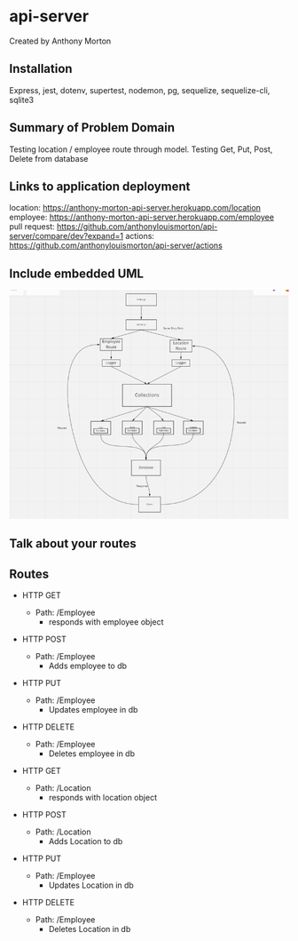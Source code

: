 # api-server

Created by Anthony Morton

## Installation
Express, jest, dotenv, supertest, nodemon, pg, sequelize, sequelize-cli, sqlite3

## Summary of Problem Domain
Testing location / employee route through model. Testing Get, Put, Post, Delete from database

## Links to application deployment
location: https://anthony-morton-api-server.herokuapp.com/location
employee: https://anthony-morton-api-server.herokuapp.com/employee
pull request: https://github.com/anthonylouismorton/api-server/compare/dev?expand=1
actions: https://github.com/anthonylouismorton/api-server/actions

## Include embedded UML
![uml](./day4.png)

## Talk about your routes

## Routes

* HTTP GET
  * Path: /Employee
    * responds with employee object

* HTTP POST
  * Path: /Employee
    * Adds employee to db

* HTTP PUT
  * Path: /Employee
    * Updates employee in db

* HTTP DELETE
  * Path: /Employee
    * Deletes employee in db


* HTTP GET
  * Path: /Location
    * responds with location object

* HTTP POST
  * Path: /Location
    * Adds Location to db

* HTTP PUT
  * Path: /Employee
    * Updates Location in db

* HTTP DELETE
  * Path: /Employee
    * Deletes Location in db
